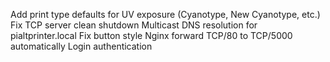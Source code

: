 Add print type defaults for UV exposure (Cyanotype, New Cyanotype, etc.)
Fix TCP server clean shutdown
Multicast DNS resolution for pialtprinter.local
Fix button style
Nginx forward TCP/80 to TCP/5000 automatically
Login authentication
